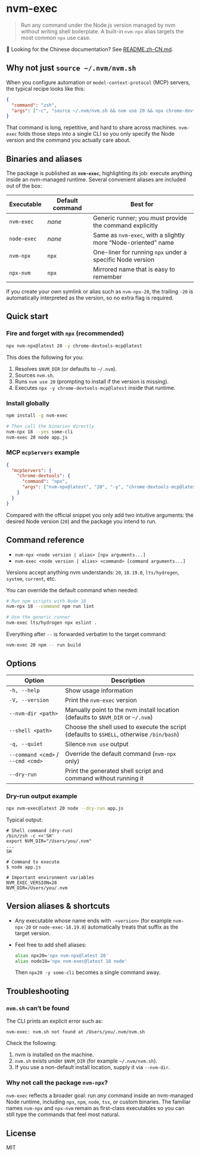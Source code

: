 # nvm-exec

> Run any command under the Node.js version managed by nvm without writing shell boilerplate. A built-in `nvm-npx` alias targets the most common `npx` use case.

📖 Looking for the Chinese documentation? See [README.zh-CN.md](./README.zh-CN.md).

## Why not just `source ~/.nvm/nvm.sh`

When you configure automation or `model-context-protocol` (MCP) servers, the typical recipe looks like this:

```json
{
  "command": "zsh",
  "args": ["-c", "source ~/.nvm/nvm.sh && nvm use 20 && npx chrome-devtools-mcp@latest"]
}
```

That command is long, repetitive, and hard to share across machines. `nvm-exec` folds those steps into a single CLI so you only specify the Node version and the command you actually care about.

## Binaries and aliases

The package is published as **`nvm-exec`**, highlighting its job: execute anything inside an nvm-managed runtime. Several convenient aliases are included out of the box:

| Executable  | Default command | Best for                                                      |
| ----------- | --------------- | ------------------------------------------------------------- |
| `nvm-exec`  | _none_          | Generic runner; you must provide the command explicitly       |
| `node-exec` | _none_          | Same as `nvm-exec`, with a slightly more “Node-oriented” name |
| `nvm-npx`   | `npx`           | One-liner for running `npx` under a specific Node version     |
| `npx-nvm`   | `npx`           | Mirrored name that is easy to remember                        |

If you create your own symlink or alias such as `nvm-npx-20`, the trailing `-20` is automatically interpreted as the version, so no extra flag is required.

## Quick start

### Fire and forget with `npx` (recommended)

```bash
npx nvm-npx@latest 20 -y chrome-devtools-mcp@latest
```

This does the following for you:

1. Resolves `$NVM_DIR` (or defaults to `~/.nvm`).
2. Sources `nvm.sh`.
3. Runs `nvm use 20` (prompting to install if the version is missing).
4. Executes `npx -y chrome-devtools-mcp@latest` inside that runtime.

### Install globally

```bash
npm install -g nvm-exec

# Then call the binaries directly
nvm-npx 18 --yes some-cli
nvm-exec 20 node app.js
```

### MCP `mcpServers` example

```json
{
  "mcpServers": {
    "chrome-devtools": {
      "command": "npx",
      "args": ["nvm-npx@latest", "20", "-y", "chrome-devtools-mcp@latest"]
    }
  }
}
```

Compared with the official snippet you only add two intuitive arguments: the desired Node version (`20`) and the package you intend to run.

## Command reference

- `nvm-npx <node version | alias> [npx arguments...]`
- `nvm-exec <node version | alias> <command> [command arguments...]`

Versions accept anything nvm understands: `20`, `18.19.0`, `lts/hydrogen`, `system`, `current`, etc.

You can override the default command when needed:

```bash
# Run npm scripts with Node 18
nvm-npx 18 --command npm run lint

# Use the generic runner
nvm-exec lts/hydrogen npx eslint .
```

Everything after `--` is forwarded verbatim to the target command:

```bash
nvm-exec 20 npm -- run build
```

## Options

| Option                            | Description                                                                               |
| --------------------------------- | ----------------------------------------------------------------------------------------- |
| `-h, --help`                      | Show usage information                                                                    |
| `-V, --version`                   | Print the `nvm-exec` version                                                              |
| `--nvm-dir <path>`                | Manually point to the nvm install location (defaults to `$NVM_DIR` or `~/.nvm`)           |
| `--shell <path>`                  | Choose the shell used to execute the script (defaults to `$SHELL`, otherwise `/bin/bash`) |
| `-q, --quiet`                     | Silence `nvm use` output                                                                  |
| `--command <cmd>` / `--cmd <cmd>` | Override the default command (`nvm-npx` only)                                             |
| `--dry-run`                       | Print the generated shell script and command without running it                           |

### Dry-run output example

```bash
npx nvm-exec@latest 20 node --dry-run app.js
```

Typical output:

```text
# Shell command (dry-run)
/bin/zsh -c <<'SH'
export NVM_DIR="/Users/you/.nvm"
...
SH

# Command to execute
$ node app.js

# Important environment variables
NVM_EXEC_VERSION=20
NVM_DIR=/Users/you/.nvm
```

## Version aliases & shortcuts

- Any executable whose name ends with `-<version>` (for example `nvm-npx-20` or `node-exec-18.19.0`) automatically treats that suffix as the target version.
- Feel free to add shell aliases:

  ```bash
  alias npx20='npx nvm-npx@latest 20'
  alias node18='npx nvm-exec@latest 18 node'
  ```

  Then `npx20 -y some-cli` becomes a single command away.

## Troubleshooting

### `nvm.sh` can’t be found

The CLI prints an explicit error such as:

```text
nvm-exec: nvm.sh not found at /Users/you/.nvm/nvm.sh
```

Check the following:

1. nvm is installed on the machine.
2. `nvm.sh` exists under `$NVM_DIR` (for example `~/.nvm/nvm.sh`).
3. If you use a non-default install location, supply it via `--nvm-dir`.

### Why not call the package `nvm-npx`?

`nvm-exec` reflects a broader goal: run _any_ command inside an nvm-managed Node runtime, including `npx`, `npm`, `node`, `tsx`, or custom binaries. The familiar names `nvm-npx` and `npx-nvm` remain as first-class executables so you can still type the commands that feel most natural.

## License

MIT
